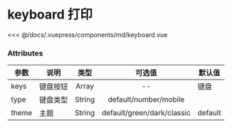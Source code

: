 # keyboard 打印

<demo-block 
title="示例"
description="模拟键盘，后续会增加键盘显示同步">
  <md-keyboard  :endVal="520520520" ></md-keyboard>
  <highlight-code slot="highlight" lang="vue">
<<< @/docs/.vuepress/components/md/keyboard.vue
  </highlight-code>
</demo-block>


### Attributes
参数 | 说明 | 类型 | 可选值 |	默认值
| --  | -- | :--: | :--: | --
keys | 键盘按钮 |	Array	| -- | 键盘
type | 键盘类型 |	String	| default/number/mobile
theme | 主题 | String | default/green/dark/classic | default
<start />
<vssue/>